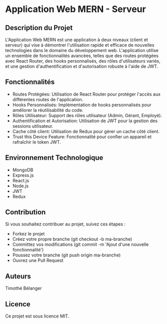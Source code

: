 # Application Web MERN - Serveur
## Description du Projet
L'Application Web MERN est une application à deux niveaux (client et serveur) qui vise à démontrer l'utilisation rapide et efficace de nouvelles technologies dans le domaine du développement web. L'application utilise un ensemble de fonctionnalités avancées, telles que des routes protégées avec React Router, des hooks personnalisés, des rôles d'utilisateurs variés, et une gestion d'authentification et d'autorisation robuste à l'aide de JWT.

## Fonctionnalités
- Routes Protégées: Utilisation de React Router pour protéger l'accès aux différentes routes de l'application.
- Hooks Personnalisés: Implémentation de hooks personnalisés pour améliorer la réutilisabilité du code.
- Rôles Utilisateur: Support des rôles utilisateur (Admin, Gérant, Employé).
- Authentification et Autorisation: Utilisation de JWT pour la gestion des sessions utilisateur.
- Cache côté client: Utilisation de Redux pour gérer un cache côté client.
- Trust this Device Feature: Fonctionnalité pour confier un appareil et rafraîchir le token JWT.
## Environnement Technologique
- MongoDB
- Express.js
- React.js
- Node.js
- JWT
- Redux
## Contribution
Si vous souhaitez contribuer au projet, suivez ces étapes :

- Forkez le projet
- Créez votre propre branche (git checkout -b ma-branche)
- Committez vos modifications (git commit -m 'Ajout d'une nouvelle fonctionnalité')
- Poussez votre branche (git push origin ma-branche)
- Ouvrez une Pull Request
## Auteurs
Timothé Bélanger
## Licence
Ce projet est sous licence MIT.
